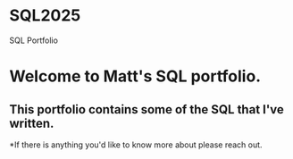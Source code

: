 # SQL2025
SQL Portfolio
# Welcome to Matt's SQL portfolio.
## This portfolio contains some of the SQL that I've written. 
*If there is anything you'd like to know more about please reach out.
